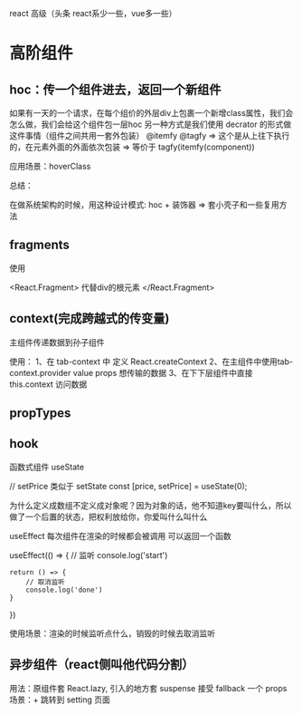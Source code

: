 react 高级（头条 react系少一些，vue多一些）


# 高阶组件

## hoc：传一个组件进去，返回一个新组件

如果有一天的一个请求，在每个组价的外层div上包裹一个新增class属性，我们会怎么做，我们会给这个组件包一层hoc
另一种方式是我们使用 decrator 的形式做这件事情（组件之间共用一套外包装）
@itemfy @tagfy => 这个是从上往下执行的，在元素外面的外面依次包装
=> 等价于 tagfy(itemfy(component))

应用场景：hoverClass

总结：

在做系统架构的时候，用这种设计模式: hoc + 装饰器 => 套小壳子和一些复用方法

## fragments

使用

<React.Fragment>
代替div的根元素
</React.Fragment>


## context(完成跨越式的传变量)

主组件传递数据到孙子组件

使用：
1、在 tab-context 中 定义 React.createContext
2、在主组件中使用tab-context.provider value props 想传输的数据
3、在下下层组件中直接this.context 访问数据

## propTypes

## hook

函数式组件
useState

// setPrice 类似于 setState
const [price, setPrice] = useState(0);

为什么定义成数组不定义成对象呢？因为对象的话，他不知道key要叫什么，所以做了一个后置的状态，把权利放给你，你爱叫什么叫什么


useEffect 每次组件在渲染的时候都会被调用
可以返回一个函数

useEffect(() => {
    // 监听
    console.log('start')

    return () => {
        // 取消监听
        console.log('done')
    }
})


使用场景：渲染的时候监听点什么，销毁的时候去取消监听
## 异步组件（react侧叫他代码分割）

用法：原组件套 React.lazy, 引入的地方套 suspense 接受 fallback 一个 props
场景：+ 跳转到 setting 页面


